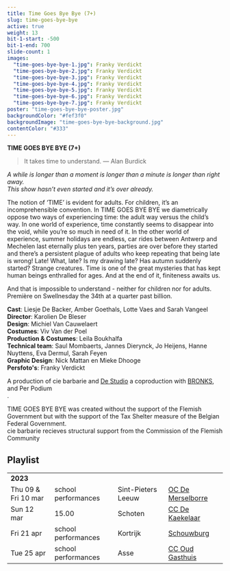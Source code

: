 ```yaml
---
title: Time Goes Bye Bye (7+)
slug: time-goes-bye-bye
active: true
weight: 13
bit-1-start: -500
bit-1-end: 700
slide-count: 1
images:
  "time-goes-bye-bye-1.jpg": Franky Verdickt
  "time-goes-bye-bye-2.jpg": Franky Verdickt
  "time-goes-bye-bye-3.jpg": Franky Verdickt
  "time-goes-bye-bye-4.jpg": Franky Verdickt
  "time-goes-bye-bye-5.jpg": Franky Verdickt
  "time-goes-bye-bye-6.jpg": Franky Verdickt
  "time-goes-bye-bye-7.jpg": Franky Verdickt
poster: "time-goes-bye-bye-poster.jpg"
backgroundColor: "#fef3f0"
backgroundImage: "time-goes-bye-bye-background.jpg"
contentColor: "#333"
---
```


**TIME GOES BYE BYE (7+)**<br>

> It takes time to understand.
> — Alan Burdick

<em>A while is longer than a moment is longer than a minute is longer than right away. </em><br>
<em>This show hasn’t even started and it’s over already. </em><br>

The notion of ‘TIME’ is evident for adults. For children, it’s an incomprehensible convention. In TIME GOES BYE BYE we diametrically oppose two ways of experiencing time: the adult way versus the child’s way.
In one world of experience, time constantly seems to disappear into the void, while you’re so much in need of it.
In the other world of experience, summer holidays are endless, car rides between Antwerp and Mechelen last eternally plus ten years, parties are over before they started and there’s a persistent plague of adults who keep repeating that being late is wrong! Late! What, late? Is my drawing late? Has autumn suddenly started? Strange creatures.
Time is one of the great mysteries that has kept human beings enthralled for ages.
And at the end of it, finiteness awaits us.

And that is impossible to understand - neither for children nor for adults.
Première on Swellnesday the 34th at a quarter past billion.

**Cast**: Liesje De Backer, Amber Goethals, Lotte Vaes and Sarah Vangeel<br>
**Director**: Karolien De Bleser<br>
**Design**: Michiel Van Cauwelaert<br>
**Costumes**: Viv Van der Poel<br>
**Production & Costumes**: Leila Boukhalfa<br>
**Technical team**: Saul Mombaerts, Jannes Dierynck, Jo Heijens, Hanne Nuyttens, Eva Dermul, Sarah Feyen<br>
**Graphic Design**: Nick Mattan en Mieke Dhooge<br>
**Persfoto's**: Franky Verdickt<br>

A production of cie barbarie and <a href="http://www.destudio.com/">De Studio</a>
a coproduction with <a href="https://www.bronks.be/nl/">BRONKS</a>, and Per Podium<br>.

TIME GOES BYE BYE was created without the support of the Flemish Government but with the support of the Tax Shelter measure of the Belgian Federal Government.<br>
cie barbarie recieves structural support from the Commission of the Flemish Community

## Playlist

<div class="table-responsive">
<table class="playlist">
<tr><td colspan="5"><strong>2023</strong></td></tr>
<tr><td>Thu 09 & Fri 10 mar</td><td>school performances</td><td>Sint-Pieters Leeuw</td><td><a href="https://www.brulspl.be/">OC De Merselborre</a></td></tr>
<tr><td>Sun 12 mar</td><td>15.00</td><td>Schoten</td><td><a href="https://www.ccschoten.be/">CC De Kaekelaar</a></td></tr>
<tr><td>Fri 21 apr</td><td>school performances</td><td>Kortrijk</td><td><a href="https://www.cultuurcentrumkortrijk.be/">Schouwburg</a></td></tr>
<tr><td>Tue 25 apr</td><td>school performances</td><td>Asse</td><td><a href="https://www.ccasse.be/">CC Oud Gasthuis</a></td></tr>

</table>
</div>
